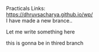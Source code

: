 Practicals Links:<br>
https://dhruvsacharya.github.io/wp/
<br>
I have made a new brance.. 


Let me write something here


this is gonna be in thired branch
